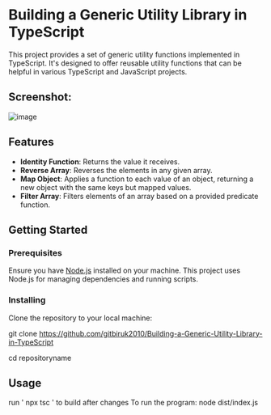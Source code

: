 # Building a Generic Utility Library in TypeScript

This project provides a set of generic utility functions implemented in TypeScript. It's designed to offer reusable utility functions that can be helpful in various TypeScript and JavaScript projects.
## Screenshot:
![image](https://github.com/gitbiruk2010/Building-a-Generic-Utility-Library-in-TypeScript/assets/103274295/a7178298-2435-41dd-a539-bf350a182860)

## Features

- **Identity Function**: Returns the value it receives.
- **Reverse Array**: Reverses the elements in any given array.
- **Map Object**: Applies a function to each value of an object, returning a new object with the same keys but mapped values.
- **Filter Array**: Filters elements of an array based on a provided predicate function.

## Getting Started

### Prerequisites

Ensure you have [Node.js](https://nodejs.org/) installed on your machine. This project uses Node.js for managing dependencies and running scripts.

### Installing

Clone the repository to your local machine:

git clone https://github.com/gitbiruk2010/Building-a-Generic-Utility-Library-in-TypeScript

cd repositoryname
## Usage
run ' npx tsc ' to build after changes
To run the program: node dist/index.js
